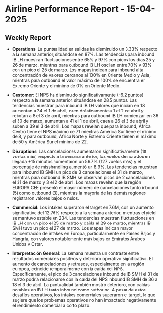 # Airline Performance Report - 15-04-2025

## Weekly Report

- **Operations**: La puntualidad en salidas ha disminuido un 3.33% respecto a la semana anterior, situándose en 87%. Las tendencias para inbound IB LH muestran fluctuaciones entre 65% y 97% con picos los días 25 y 26 de marzo, mientras para outbound IB LH oscilan entre 70% y 93% con un pico el 25 de marzo. Los mapas indican para inbound alta concentración de valores cercanos al 100% en Oriente Medio y Asia, mientras para outbound el valor máximo de 100% se encuentra en Extremo Oriente y el mínimo de 0% en Oriente Medio.

- **Customer**: El NPS ha disminuido significativamente (-6.2 puntos) respecto a la semana anterior, situándose en 28.5 puntos. Las tendencias muestran para inbound IB LH valores que inician en 18, aumentan a 34 el 1 de abril, caen drásticamente a 1 el 2 de abril y rebotan a 8 el 3 de abril, mientras para outbound IB LH comienzan en 36 el 30 de marzo, aumentan a 41 el 1 de abril, caen a 26 el 2 de abril y suben a 39 el 3 de abril. Los mapas revelan que para inbound, África Centro tiene el NPS máximo de 71 mientras América Sur tiene el mínimo de 8, y para outbound, África Norte y Extremo Oriente tienen el máximo de 50 y América Sur el mínimo de 22.

- **Disruptions**: Las cancelaciones aumentaron significativamente (10 vuelos más) respecto a la semana anterior, los vuelos demorados en llegada +15 minutos aumentaron un 56.7% (127 vuelos más) y el porcentaje de misshandling aumentó un 8.9%. Las tendencias muestran para inbound IB SMH un pico de 3 cancelaciones el 31 de marzo, mientras para outbound IB SMH se observan picos de 2 cancelaciones el 31 de marzo y 3 el 2 de abril. Los mapas revelan que la región EUROPA CEE presentó el mayor número de cancelaciones tanto inbound (5) como outbound (3), mientras la mayoría de las demás regiones registraron valores bajos o nulos.

- **Commercial**: Los intakes superaron el target en 7.6M, con un aumento significativo del 12.76% respecto a la semana anterior, mientras el yield se mantuvo estable en 234. Las tendencias muestran fluctuaciones en IB LH con un pico el 25 de marzo y caída el 29 de marzo, mientras IB SMH tuvo un pico el 27 de marzo. Los mapas indican mayor concentración de intakes en Europa, particularmente en Países Bajos y Hungría, con valores notablemente más bajos en Emiratos Árabes Unidos y Catar.

- **Interpretación General**: La semana muestra un contraste entre resultados comerciales positivos y deterioro operativo significativo. El aumento de cancelaciones y retrasos, especialmente en la región europea, coincide temporalmente con la caída del NPS. Específicamente, el pico de 3 cancelaciones inbound de IB SMH el 31 de marzo podría relacionarse con la caída del NPS inbound IB SMH de 36 a 18 el 3 de abril. La puntualidad también mostró deterioro, con caídas notables en IB LH tanto inbound como outbound. A pesar de estos desafíos operativos, los intakes comerciales superaron el target, lo que sugiere que los problemas operativos no han impactado negativamente el rendimiento comercial a corto plazo.

